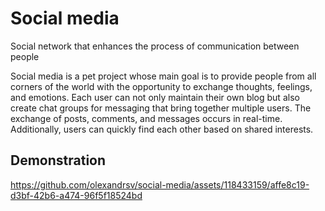 # Social media
Social network that enhances the process of communication between people

Social media is a pet project whose main goal is to provide people from all corners of the world with the opportunity to exchange thoughts, feelings, and emotions. Each user can not only maintain their own blog but also create chat groups for messaging that bring together multiple users. The exchange of posts, comments, and messages occurs in real-time. Additionally, users can quickly find each other based on shared interests.

## Demonstration
https://github.com/olexandrsv/social-media/assets/118433159/affe8c19-d3bf-42b6-a474-96f5f18524bd

